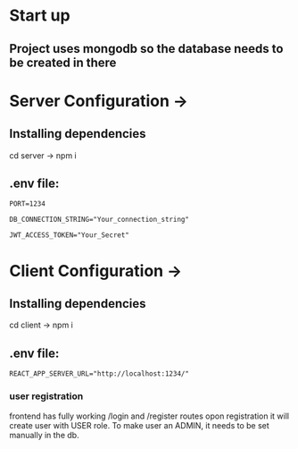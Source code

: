 # Start up

## Project uses mongodb so the database needs to be created in there

# Server Configuration ->

## Installing dependencies
cd server -> npm i

## .env file:

```
PORT=1234

DB_CONNECTION_STRING="Your_connection_string"

JWT_ACCESS_TOKEN="Your_Secret"
```

# Client Configuration -> 

## Installing dependencies
cd client -> npm i

## .env file:

```
REACT_APP_SERVER_URL="http://localhost:1234/"
```

### user registration

frontend has fully working /login and /register routes
opon registration it will create user with USER role. To make user an ADMIN, it needs to be set manually in the db.